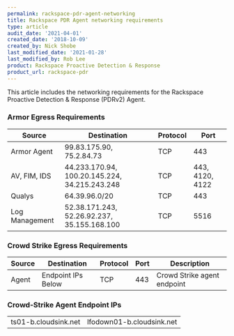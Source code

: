 ```yaml
---
permalink: rackspace-pdr-agent-networking
title: Rackspace PDR Agent networking requirements
type: article
audit_date: '2021-04-01'
created_date: '2018-10-09'
created_by: Nick Shobe
last_modified_date: '2021-01-28'
last_modified_by: Rob Lee
product: Rackspace Proactive Detection & Response
product_url: rackspace-pdr
---
```


This article includes the networking requirements for the Rackspace Proactive Detection & Response (PDRv2) Agent.

### Armor Egress Requirements

| Source | Destination | Protocol | Port | 
| ------ | ----------- | -------- | ---- | 
| Armor Agent | 99.83.175.90, 75.2.84.73 | TCP | 443 |
| AV, FIM, IDS | 44.233.170.94, 100.20.145.224, 34.215.243.248  | TCP | 443, 4120, 4122 |
| Qualys | 64.39.96.0/20 | TCP | 443 | 
| Log Management | 52.38.171.243, 52.26.92.237, 35.155.168.100 | TCP | 5516 |

### Crowd Strike Egress Requirements

| Source | Destination | Protocol | Port | Description |
| ------ | ----------- | -------- | ---- | ----------- |
| Agent | Endpoint IPs Below | TCP | 443 | Crowd Strike agent endpoint |

### Crowd-Strike Agent Endpoint IPs

|             |               |
|-------------|---------------|
|ts01-b.cloudsink.net | lfodown01-b.cloudsink.net |

  


